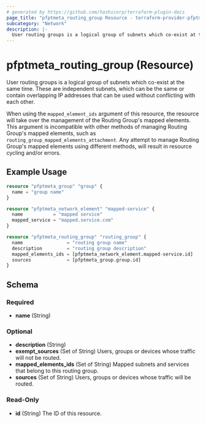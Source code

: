 ```yaml
---
# generated by https://github.com/hashicorp/terraform-plugin-docs
page_title: "pfptmeta_routing_group Resource - terraform-provider-pfptmeta"
subcategory: "Network"
description: |-
  User routing groups is a logical group of subnets which co-exist at the same time. These are independent subnets, which can be the same or contain overlapping IP addresses that can be used without conflicting with each other.
---
```


# pfptmeta_routing_group (Resource)

User routing groups is a logical group of subnets which co-exist at the same time. These are independent subnets, which can be the same or contain overlapping IP addresses that can be used without conflicting with each other.

When using the `mapped_element_ids` argument of this resource, the resource will take over the management of the Routing Group's mapped elements.
This argument is incompatible with other methods of managing Routing Group's mapped elements, such as `routing_group_mapped_elements_attachment`.
Any attempt to manage Routing Group's mapped elements using different methods, will result in resource cycling and/or errors.

## Example Usage

```terraform
resource "pfptmeta_group" "group" {
  name = "group name"
}

resource "pfptmeta_network_element" "mapped-service" {
  name           = "mapped service"
  mapped_service = "mapped.service.com"
}

resource "pfptmeta_routing_group" "routing_group" {
  name                = "routing group name"
  description         = "routing group description"
  mapped_elements_ids = [pfptmeta_network_element.mapped-service.id]
  sources             = [pfptmeta_group.group.id]
}
```

<!-- schema generated by tfplugindocs -->
## Schema

### Required

- **name** (String)

### Optional

- **description** (String)
- **exempt_sources** (Set of String) Users, groups or devices whose traffic will not be routed.
- **mapped_elements_ids** (Set of String) Mapped subnets and services that belong to this routing group.
- **sources** (Set of String) Users, groups or devices whose traffic will be routed.

### Read-Only

- **id** (String) The ID of this resource.
